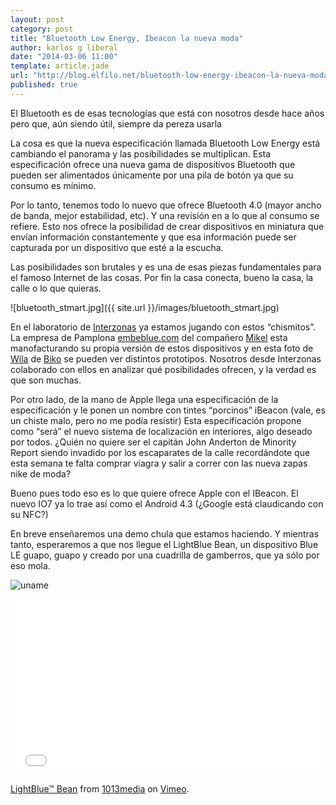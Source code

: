 ```yaml
---
layout: post
category: post
title: "Bluetooth Low Energy, Ibeacon la nueva moda"
author: karlos g liberal
date: "2014-03-06 11:00"
template: article.jade
url: "http://blog.elfilo.net/bluetooth-low-energy-ibeacon-la-nueva-moda/index.html"
published: true
---
```


El Bluetooth es de esas tecnologías que está con nosotros desde hace años pero que, aún siendo útil, siempre da pereza usarla

La cosa es que la nueva especificación llamada Bluetooth Low Energy está cambiando el panorama y las posibilidades se multiplican. Esta especificación ofrece una nueva gama de dispositivos Bluetooth que pueden ser alimentados únicamente por una pila de botón ya que su consumo es mínimo.


Por lo tanto, tenemos todo lo nuevo que ofrece Bluetooth 4.0 (mayor ancho de banda, mejor estabilidad, etc). Y una revisión en a lo que al consumo se refiere. Esto nos ofrece la posibilidad de crear dispositivos en miniatura que envían información constantemente y que esa información puede ser capturada por un dispositivo que esté a la escucha.  

Las posibilidades son brutales y es una de esas piezas fundamentales para el famoso Internet de las cosas. Por fin la casa conecta, bueno la casa, la calle o lo que quieras. 

![bluetooth_stmart.jpg]({{ site.url }}/images/bluetooth_stmart.jpg)

<!--more-->

En el laboratorio de [Interzonas](http://interzonas.info) ya estamos jugando con estos “chismitos”. La empresa de Pamplona [embeblue.com](http://embeblue.com) del compañero [Mikel](https://twitter.com/ikoem) esta manofacturando su propia versión de estos dispositivos y en esta foto de [Wila](https://twitter.com/wila_) de [Biko](http://biko2.com) se pueden ver distintos prototipos. Nosotros desde Interzonas colaborado con ellos en analizar qué posibilidades ofrecen, y la verdad es que son muchas. 

Por otro lado, de la mano de Apple llega una especificación de la especificación y le ponen un nombre con tintes “porcinos” iBeacon (vale, es un chiste malo, pero no me podía resistir) Esta especificación propone como “será” el nuevo sistema de localización en interiores, algo deseado por todos. ¿Quién no quiere ser el capitán John Anderton de Minority Report siendo invadido por los escaparates de la calle recordándote que esta semana te falta comprar viagra y salir a correr con las nueva zapas nike de moda? 

Bueno pues todo eso es lo que quiere ofrece Apple con el IBeacon. El nuevo IO7 ya lo trae así como el Android 4.3 (¿Google está claudicando con su NFC?) 

En breve enseñaremos una demo chula que estamos haciendo. Y mientras tanto, esperaremos a que nos llegue el LightBlue Bean, un dispositivo Blue LE guapo, guapo y creado por una cuadrilla de gamberros, que ya sólo por eso mola.

![uname](/media/unnamed.jpg)

<iframe src="//player.vimeo.com/video/80058454?title=0&amp;byline=0&amp;portrait=0" width="500" height="281" frameborder="0" webkitallowfullscreen mozallowfullscreen allowfullscreen></iframe> <p><a href="http://vimeo.com/80058454">LightBlue™ Bean</a> from <a href="http://vimeo.com/1013media">1013media</a> on <a href="https://vimeo.com">Vimeo</a>.</p>